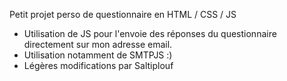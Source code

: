 Petit projet perso de questionnaire en HTML / CSS / JS

* Utilisation de JS pour l'envoie des réponses du questionnaire directement sur mon adresse email.
* Utilisation notamment de SMTPJS :) 
* Légères modifications par Saltiplouf
